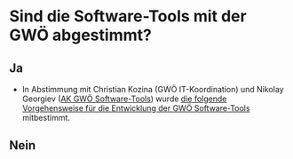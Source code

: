 # Sind die Software-Tools mit der GWÖ abgestimmt?

## Ja

* In Abstimmung mit Christian Kozina (GWÖ IT-Koordination) und Nikolay Georgiev ([AK GWÖ Software-Tools](http://berlin.gwoe.net/ag/gwoe-software-tools/)) wurde [die folgende Vorgehensweise für die Entwicklung der GWÖ Software-Tools](software-deployment-process.md) mitbestimmt.


## Nein

